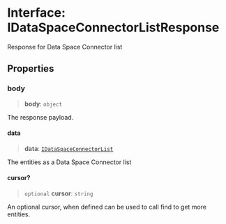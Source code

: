 # Interface: IDataSpaceConnectorListResponse

Response for Data Space Connector list

## Properties

### body

> **body**: `object`

The response payload.

#### data

> **data**: [`IDataSpaceConnectorList`](IDataSpaceConnectorList.md)

The entities as a Data Space Connector list

#### cursor?

> `optional` **cursor**: `string`

An optional cursor, when defined can be used to call find to get more entities.
